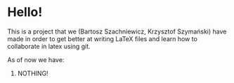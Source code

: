 # Hello!

This is a project that we (Bartosz Szachniewicz, Krzysztof Szymański) have made in order to get better at writing LaTeX files and learn how to collaborate in latex using git.

As of now we have:

1. NOTHING!
